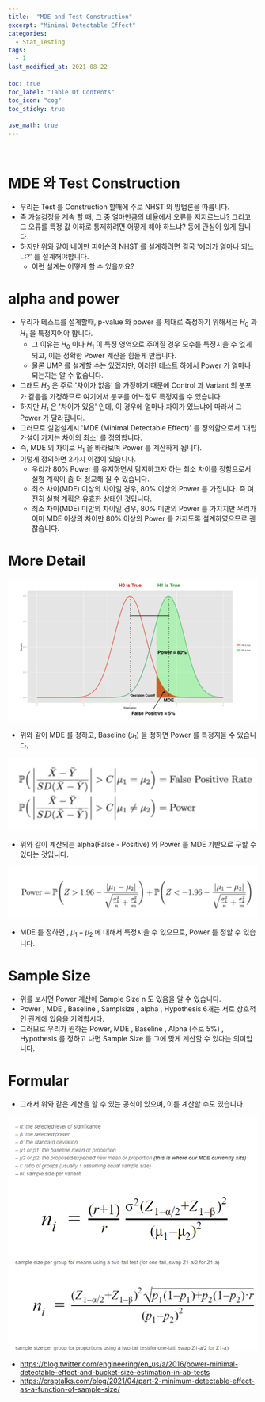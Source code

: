 ```yaml
---
title:  "MDE and Test Construction"
excerpt: "Minimal Detectable Effect"
categories:
  - Stat_Testing
tags:
  - 1
last_modified_at: 2021-08-22

toc: true
toc_label: "Table Of Contents"
toc_icon: "cog"
toc_sticky: true

use_math: true
---
```


<br>

# MDE 와 Test Construction

- 우리는 Test 를 Construction 할때에 주로 NHST 의 방법론을 따릅니다.
- 즉 가설검정을 계속 할 때, 그 중 얼마만큼의 비율에서 오류를 저지르느냐? 그리고 그 오류를 특정 값 이하로 통제하려면 어떻게 해야 하느냐? 등에 관심이 있게 됩니다. 
- 하지만 위와 같이 네이만 피어슨의 NHST 를 설계하려면 결국 '에러가 얼마나 되느냐?' 를 설계해야합니다.
  - 이런 설계는 어떻게 할 수 있을까요? 

# alpha and power

- 우리가 테스트를 설계할때, p-value 와 power 를 제대로 측정하기 위해서는 $H_0$ 과 $H_1$ 을 특정지어야 합니다.
  - 그 이유는 $H_0$ 이나 $H_1$ 이 특정 영역으로 주어질 경우 모수를 특정지을 수 없게되고, 이는 정확한 Power 계산을 힘들게 만듭니다. 
  - 물론 UMP 를 설계할 수는 있겠지만, 이러한 테스트 하에서 Power 가 얼마나 되는지는 알 수 없습니다. 
- 그래도 $H_0$ 은 주로 '차이가 없음' 을 가정하기 때문에 Control 과 Variant 의 분포가 같음을 가정하므로 여기에서 분포를 어느정도 특정지을 수 있습니다.
- 하지만 $H_1$ 은 '차이가 있음' 인데, 이 경우에 얼마나 차이가 있느냐에 따라서 그 Power 가 달라집니다.
- 그러므로 실험설계시 'MDE (Minimal Detectable Effect)' 를 정의함으로서 '대립가설이 가지는 차이의 최소' 를 정의합니다.
- 즉, MDE 의 차이로 $H_1$ 을 바라보며 Power 를 계산하게 됩니다. 
- 이렇게 정의하면 2가지 이점이 있습니다.
  - 우리가 80% Power 를 유지하면서 탐지하고자 하는 최소 차이를 정함으로서 실험 계획이 좀 더 정교해 질 수 있습니다.
  - 최소 차이(MDE) 이상의 차이일 경우, 80% 이상의 Power 를 가집니다. 즉 여전히 실험 계획은 유효한 상태인 것입니다.
  - 최소 차이(MDE) 미만의 차이일 경우, 80% 미만의 Power 를 가지지만 우리가 이미 MDE 이상의 차이만 80% 이상의 Power 를 가지도록 설계하였으므로 괜찮습니다.

# More Detail

![png](/assets/images/Stat/47_1.png)

- 위와 같이 MDE 를 정하고, Baseline ($\mu_1$) 을 정하면 Power 를 특정지을 수 있습니다.

![png](/assets/images/Stat/47_2.png)

- 위와 같이 계산되는 alpha(False - Positive) 와 Power 를 MDE 기반으로 구할 수 있다는 것입니다.

![png](/assets/images/Stat/47_3.png)

- MDE 를 정하면 , $\mu_1 - \mu_2$  에 대해서 특정지을 수 있으므로, Power 를 정할 수 있습니다.

# Sample Size

- 위를 보시면 Power 계산에 Sample Size n 도 있음을 알 수 있습니다.
- Power , MDE , Baseline , Samplsize , alpha , Hypothesis 6개는 서로 상호적인 관계에 있음을 기억합시다. 
- 그러므로 우리가 원하는 Power, MDE , Baseline , Alpha (주로 5%) , Hypothesis 를 정하고 나면 Sample SIze 를 그에 맞게 계산할 수 있다는 의미입니다. 

# Formular

- 그래서 위와 같은 계산을 할 수 있는 공식이 있으며, 이를 계산할 수도 있습니다.

![png](/assets/images/Stat/47_6.png)

- https://blog.twitter.com/engineering/en_us/a/2016/power-minimal-detectable-effect-and-bucket-size-estimation-in-ab-tests
- https://craptalks.com/blog/2021/04/part-2-minimum-detectable-effect-as-a-function-of-sample-size/

